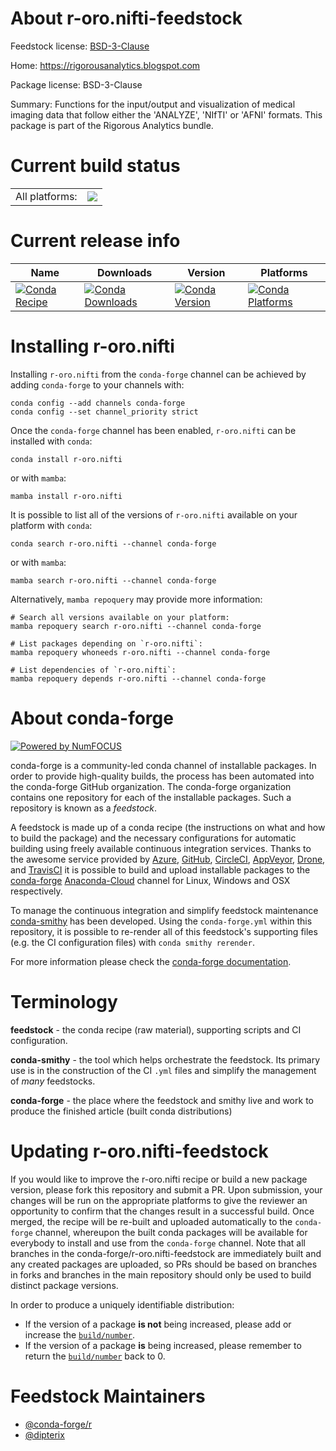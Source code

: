 About r-oro.nifti-feedstock
===========================

Feedstock license: [BSD-3-Clause](https://github.com/conda-forge/r-oro.nifti-feedstock/blob/main/LICENSE.txt)

Home: https://rigorousanalytics.blogspot.com

Package license: BSD-3-Clause

Summary: Functions for the input/output and visualization of medical imaging data that follow
either the 'ANALYZE', 'NIfTI' or 'AFNI' formats.  This package is part of the Rigorous
Analytics bundle.


Current build status
====================


<table><tr><td>All platforms:</td>
    <td>
      <a href="https://dev.azure.com/conda-forge/feedstock-builds/_build/latest?definitionId=17818&branchName=main">
        <img src="https://dev.azure.com/conda-forge/feedstock-builds/_apis/build/status/r-oro.nifti-feedstock?branchName=main">
      </a>
    </td>
  </tr>
</table>

Current release info
====================

| Name | Downloads | Version | Platforms |
| --- | --- | --- | --- |
| [![Conda Recipe](https://img.shields.io/badge/recipe-r--oro.nifti-green.svg)](https://anaconda.org/conda-forge/r-oro.nifti) | [![Conda Downloads](https://img.shields.io/conda/dn/conda-forge/r-oro.nifti.svg)](https://anaconda.org/conda-forge/r-oro.nifti) | [![Conda Version](https://img.shields.io/conda/vn/conda-forge/r-oro.nifti.svg)](https://anaconda.org/conda-forge/r-oro.nifti) | [![Conda Platforms](https://img.shields.io/conda/pn/conda-forge/r-oro.nifti.svg)](https://anaconda.org/conda-forge/r-oro.nifti) |

Installing r-oro.nifti
======================

Installing `r-oro.nifti` from the `conda-forge` channel can be achieved by adding `conda-forge` to your channels with:

```
conda config --add channels conda-forge
conda config --set channel_priority strict
```

Once the `conda-forge` channel has been enabled, `r-oro.nifti` can be installed with `conda`:

```
conda install r-oro.nifti
```

or with `mamba`:

```
mamba install r-oro.nifti
```

It is possible to list all of the versions of `r-oro.nifti` available on your platform with `conda`:

```
conda search r-oro.nifti --channel conda-forge
```

or with `mamba`:

```
mamba search r-oro.nifti --channel conda-forge
```

Alternatively, `mamba repoquery` may provide more information:

```
# Search all versions available on your platform:
mamba repoquery search r-oro.nifti --channel conda-forge

# List packages depending on `r-oro.nifti`:
mamba repoquery whoneeds r-oro.nifti --channel conda-forge

# List dependencies of `r-oro.nifti`:
mamba repoquery depends r-oro.nifti --channel conda-forge
```


About conda-forge
=================

[![Powered by
NumFOCUS](https://img.shields.io/badge/powered%20by-NumFOCUS-orange.svg?style=flat&colorA=E1523D&colorB=007D8A)](https://numfocus.org)

conda-forge is a community-led conda channel of installable packages.
In order to provide high-quality builds, the process has been automated into the
conda-forge GitHub organization. The conda-forge organization contains one repository
for each of the installable packages. Such a repository is known as a *feedstock*.

A feedstock is made up of a conda recipe (the instructions on what and how to build
the package) and the necessary configurations for automatic building using freely
available continuous integration services. Thanks to the awesome service provided by
[Azure](https://azure.microsoft.com/en-us/services/devops/), [GitHub](https://github.com/),
[CircleCI](https://circleci.com/), [AppVeyor](https://www.appveyor.com/),
[Drone](https://cloud.drone.io/welcome), and [TravisCI](https://travis-ci.com/)
it is possible to build and upload installable packages to the
[conda-forge](https://anaconda.org/conda-forge) [Anaconda-Cloud](https://anaconda.org/)
channel for Linux, Windows and OSX respectively.

To manage the continuous integration and simplify feedstock maintenance
[conda-smithy](https://github.com/conda-forge/conda-smithy) has been developed.
Using the ``conda-forge.yml`` within this repository, it is possible to re-render all of
this feedstock's supporting files (e.g. the CI configuration files) with ``conda smithy rerender``.

For more information please check the [conda-forge documentation](https://conda-forge.org/docs/).

Terminology
===========

**feedstock** - the conda recipe (raw material), supporting scripts and CI configuration.

**conda-smithy** - the tool which helps orchestrate the feedstock.
                   Its primary use is in the construction of the CI ``.yml`` files
                   and simplify the management of *many* feedstocks.

**conda-forge** - the place where the feedstock and smithy live and work to
                  produce the finished article (built conda distributions)


Updating r-oro.nifti-feedstock
==============================

If you would like to improve the r-oro.nifti recipe or build a new
package version, please fork this repository and submit a PR. Upon submission,
your changes will be run on the appropriate platforms to give the reviewer an
opportunity to confirm that the changes result in a successful build. Once
merged, the recipe will be re-built and uploaded automatically to the
`conda-forge` channel, whereupon the built conda packages will be available for
everybody to install and use from the `conda-forge` channel.
Note that all branches in the conda-forge/r-oro.nifti-feedstock are
immediately built and any created packages are uploaded, so PRs should be based
on branches in forks and branches in the main repository should only be used to
build distinct package versions.

In order to produce a uniquely identifiable distribution:
 * If the version of a package **is not** being increased, please add or increase
   the [``build/number``](https://docs.conda.io/projects/conda-build/en/latest/resources/define-metadata.html#build-number-and-string).
 * If the version of a package **is** being increased, please remember to return
   the [``build/number``](https://docs.conda.io/projects/conda-build/en/latest/resources/define-metadata.html#build-number-and-string)
   back to 0.

Feedstock Maintainers
=====================

* [@conda-forge/r](https://github.com/conda-forge/r/)
* [@dipterix](https://github.com/dipterix/)

